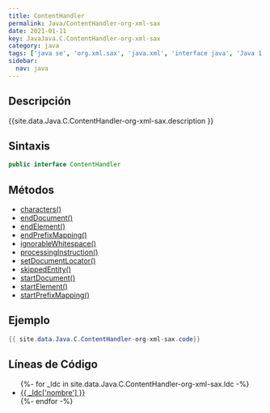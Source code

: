 ```yaml
---
title: ContentHandler
permalink: Java/ContentHandler-org-xml-sax
date: 2021-01-11
key: JavaJava.C.ContentHandler-org-xml-sax
category: java
tags: ['java se', 'org.xml.sax', 'java.xml', 'interface java', 'Java 1.4', 'SAX 2.0']
sidebar: 
  nav: java
---
```


## Descripción
{{site.data.Java.C.ContentHandler-org-xml-sax.description }}

## Sintaxis
~~~java
public interface ContentHandler
~~~

## Métodos
* [characters()](/Java/ContentHandler-org-xml-sax/characters)
* [endDocument()](/Java/ContentHandler-org-xml-sax/endDocument)
* [endElement()](/Java/ContentHandler-org-xml-sax/endElement)
* [endPrefixMapping()](/Java/ContentHandler-org-xml-sax/endPrefixMapping)
* [ignorableWhitespace()](/Java/ContentHandler-org-xml-sax/ignorableWhitespace)
* [processingInstruction()](/Java/ContentHandler-org-xml-sax/processingInstruction)
* [setDocumentLocator()](/Java/ContentHandler-org-xml-sax/setDocumentLocator)
* [skippedEntity()](/Java/ContentHandler-org-xml-sax/skippedEntity)
* [startDocument()](/Java/ContentHandler-org-xml-sax/startDocument)
* [startElement()](/Java/ContentHandler-org-xml-sax/startElement)
* [startPrefixMapping()](/Java/ContentHandler-org-xml-sax/startPrefixMapping)

## Ejemplo
~~~java
{{ site.data.Java.C.ContentHandler-org-xml-sax.code}}
~~~

## Líneas de Código
<ul>
{%- for _ldc in site.data.Java.C.ContentHandler-org-xml-sax.ldc -%}
   <li>
       <a href="{{_ldc['url'] }}">{{ _ldc['nombre'] }}</a>
   </li>
{%- endfor -%}
</ul>
